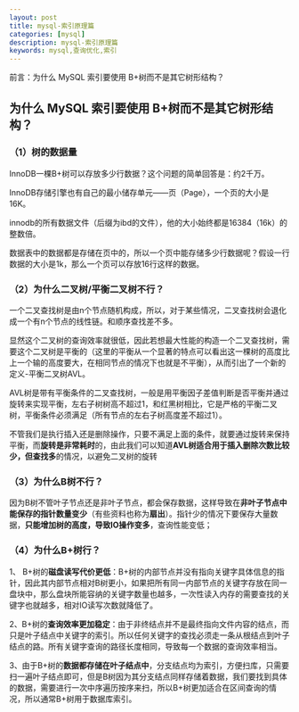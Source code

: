 ```yaml
---
layout: post
title: mysql-索引原理篇
categories: [mysql]
description: mysql-索引原理篇
keywords: mysql,查询优化,索引
---
```




前言：为什么 MySQL 索引要使用 B+树而不是其它树形结构？



## 为什么 MySQL 索引要使用 B+树而不是其它树形结构？



### （1）树的数据量

InnoDB一棵B+树可以存放多少行数据？这个问题的简单回答是：约2千万。

InnoDB存储引擎也有自己的最小储存单元——页（Page），一个页的大小是16K。

innodb的所有数据文件（后缀为ibd的文件），他的大小始终都是16384（16k）的整数倍。

数据表中的数据都是存储在页中的，所以一个页中能存储多少行数据呢？假设一行数据的大小是1k，那么一个页可以存放16行这样的数据。



### （2）为什么二叉树/平衡二叉树不行？

一个二叉查找树是由n个节点随机构成，所以，对于某些情况，二叉查找树会退化成一个有n个节点的线性链。和顺序查找差不多。

显然这个二叉树的查询效率就很低，因此若想最大性能的构造一个二叉查找树，需要这个二叉树是平衡的（这里的平衡从一个显著的特点可以看出这一棵树的高度比上一个输的高度要大，在相同节点的情况下也就是不平衡），从而引出了一个新的定义-平衡二叉树AVL。

AVL树是带有平衡条件的二叉查找树，一般是用平衡因子差值判断是否平衡并通过旋转来实现平衡，左右子树树高不超过1，和红黑树相比，它是严格的平衡二叉树，平衡条件必须满足（所有节点的左右子树高度差不超过1）。

不管我们是执行插入还是删除操作，只要不满足上面的条件，就要通过旋转来保持平衡，而**旋转是非常耗时**的，由此我们可以知道**AVL树适合用于插入删除次数比较少，但查找多**的情况，以避免二叉树的旋转



### （3）为什么B树不行？

因为B树不管叶子节点还是非叶子节点，都会保存数据，这样导致在**非叶子节点中能保存的指针数量变少**（有些资料也称为**扇出**）。指针少的情况下要保存大量数据，**只能增加树的高度，导致IO操作变多**，查询性能变低；



### （4）为什么B+树行？

1、 B+树的**磁盘读写代价更低**：B+树的内部节点并没有指向关键字具体信息的指针，因此其内部节点相对B树更小，如果把所有同一内部节点的关键字存放在同一盘块中，那么盘块所能容纳的关键字数量也越多，一次性读入内存的需要查找的关键字也就越多，相对IO读写次数就降低了。

2、B+树的**查询效率更加稳定**：由于非终结点并不是最终指向文件内容的结点，而只是叶子结点中关键字的索引。所以任何关键字的查找必须走一条从根结点到叶子结点的路。所有关键字查询的路径长度相同，导致每一个数据的查询效率相当。

3、由于B+树的**数据都存储在叶子结点中**，分支结点均为索引，方便扫库，只需要扫一遍叶子结点即可，但是B树因为其分支结点同样存储着数据，我们要找到具体的数据，需要进行一次中序遍历按序来扫，所以B+树更加适合在区间查询的情况，所以通常B+树用于数据库索引。